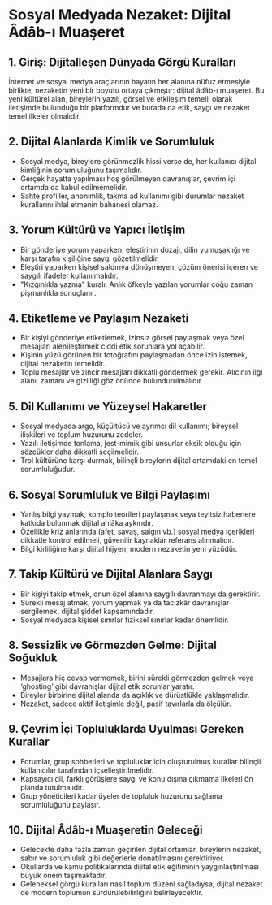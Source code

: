 # Sosyal Medyada Nezaket: Dijital Âdâb-ı Muaşeret

## 1. Giriş: Dijitalleşen Dünyada Görgü Kuralları

İnternet ve sosyal medya araçlarının hayatın her alanına nüfuz etmesiyle birlikte, nezaketin yeni bir boyutu ortaya çıkmıştır: dijital âdâb-ı muaşeret. Bu yeni kültürel alan, bireylerin yazılı, görsel ve etkileşim temelli olarak iletişimde bulunduğu bir platformdur ve burada da etik, saygı ve nezaket temel ilkeler olmalıdır.

## 2. Dijital Alanlarda Kimlik ve Sorumluluk

- Sosyal medya, bireylere görünmezlik hissi verse de, her kullanıcı dijital kimliğinin sorumluluğunu taşımalıdır.
- Gerçek hayatta yapılması hoş görülmeyen davranışlar, çevrim içi ortamda da kabul edilmemelidir.
- Sahte profiller, anonimlik, takma ad kullanımı gibi durumlar nezaket kurallarını ihlal etmenin bahanesi olamaz.

## 3. Yorum Kültürü ve Yapıcı İletişim

- Bir gönderiye yorum yaparken, eleştirinin dozajı, dilin yumuşaklığı ve karşı tarafın kişiliğine saygı gözetilmelidir.
- Eleştiri yaparken kişisel saldırıya dönüşmeyen, çözüm önerisi içeren ve saygılı ifadeler kullanılmalıdır.
- "Kızgınlıkla yazma" kuralı: Anlık öfkeyle yazılan yorumlar çoğu zaman pişmanlıkla sonuçlanır.

## 4. Etiketleme ve Paylaşım Nezaketi

- Bir kişiyi gönderiye etiketlemek, izinsiz görsel paylaşmak veya özel mesajları alenileştirmek ciddi etik sorunlara yol açabilir.
- Kişinin yüzü görünen bir fotoğrafını paylaşmadan önce izin istemek, dijital nezaketin temelidir.
- Toplu mesajlar ve zincir mesajları dikkatli göndermek gerekir. Alıcının ilgi alanı, zamanı ve gizliliği göz önünde bulundurulmalıdır.

## 5. Dil Kullanımı ve Yüzeysel Hakaretler

- Sosyal medyada argo, küçültücü ve ayrımcı dil kullanımı; bireysel ilişkileri ve toplum huzurunu zedeler.
- Yazılı iletişimde tonlama, jest-mimik gibi unsurlar eksik olduğu için sözcükler daha dikkatli seçilmelidir.
- Trol kültürüne karşı durmak, bilinçli bireylerin dijital ortamdaki en temel sorumluluğudur.

## 6. Sosyal Sorumluluk ve Bilgi Paylaşımı

- Yanlış bilgi yaymak, komplo teorileri paylaşmak veya teyitsiz haberlere katkıda bulunmak dijital ahlâka aykırıdır.
- Özellikle kriz anlarında (afet, savaş, salgın vb.) sosyal medya içerikleri dikkatle kontrol edilmeli, güvenilir kaynaklar referans alınmalıdır.
- Bilgi kirliliğine karşı dijital hijyen, modern nezaketin yeni yüzüdür.

## 7. Takip Kültürü ve Dijital Alanlara Saygı

- Bir kişiyi takip etmek, onun özel alanına saygılı davranmayı da gerektirir.
- Sürekli mesaj atmak, yorum yapmak ya da tacizkâr davranışlar sergilemek, dijital şiddet kapsamındadır.
- Sosyal medyada kişisel sınırlar fiziksel sınırlar kadar önemlidir.

## 8. Sessizlik ve Görmezden Gelme: Dijital Soğukluk

- Mesajlara hiç cevap vermemek, birini sürekli görmezden gelmek veya ‘ghosting’ gibi davranışlar dijital etik sorunlar yaratır.
- Bireyler birbirine dijital alanda da açıklık ve dürüstlükle yaklaşmalıdır.
- Nezaket, sadece aktif iletişimle değil, pasif tavırlarla da ölçülür.

## 9. Çevrim İçi Topluluklarda Uyulması Gereken Kurallar

- Forumlar, grup sohbetleri ve topluluklar için oluşturulmuş kurallar bilinçli kullanıcılar tarafından içselleştirilmelidir.
- Kapsayıcı dil, farklı görüşlere saygı ve konu dışına çıkmama ilkeleri ön planda tutulmalıdır.
- Grup yöneticileri kadar üyeler de topluluk huzurunu sağlama sorumluluğunu paylaşır.

## 10. Dijital Âdâb-ı Muaşeretin Geleceği

- Gelecekte daha fazla zaman geçirilen dijital ortamlar, bireylerin nezaket, sabır ve sorumluluk gibi değerlerle donatılmasını gerektiriyor.
- Okullarda ve kamu politikalarında dijital etik eğitiminin yaygınlaştırılması büyük önem taşımaktadır.
- Geleneksel görgü kuralları nasıl toplum düzeni sağladıysa, dijital nezaket de modern toplumun sürdürülebilirliğini belirleyecektir.
